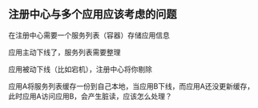 ## 注册中心与多个应用应该考虑的问题

在注册中心需要一个服务列表（容器）存储应用信息

应用主动下线了，服务列表需要整理

应用被动下线（比如宕机），注册中心将你剔除

应用A将服务列表缓存一份到自己本地，当应用B下线，而应用A还没更新缓存，此时应用A访问应用B，会产生脏读，应该怎么处理？

